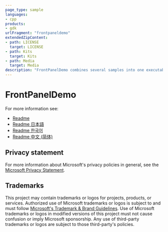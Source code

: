 ```yaml
---
page_type: sample
languages:
- cpp
products:
- gdk
urlFragment: "frontpaneldemo"
extendedZipContent:
- path: LICENSE
  target: LICENSE
- path: Kits
  target: Kits
- path: Media
  target: Media
description: "FrontPanelDemo combines several samples into one executable and then ties together the functionality with a menu system all hosted entirely on the Xbox DevKit front panel."
---
```


# FrontPanelDemo

For more information see: 
- [Readme](https://github.com/microsoft/Xbox-GDK-Samples/blob/main/Samples/System/FrontPanelDemo/readme_en-us.md)
- [Readme 日本語](https://github.com/microsoft/Xbox-GDK-Samples/blob/main/Samples/System/FrontPanelDemo/readme_ja-jp.md)
- [Readme 한국어](https://github.com/microsoft/Xbox-GDK-Samples/blob/main/Samples/System/FrontPanelDemo/readme_ko-kr.md)
- [Readme 中文 (简体)](https://github.com/microsoft/Xbox-GDK-Samples/blob/main/Samples/System/FrontPanelDemo/readme_zh-cn.md)

## Privacy statement

For more information about Microsoft's privacy policies in general, see the [Microsoft Privacy Statement](https://privacy.microsoft.com/privacystatement/).

## Trademarks

This project may contain trademarks or logos for projects, products, or services. Authorized use of Microsoft trademarks or logos is subject to and must follow [Microsoft's Trademark & Brand Guidelines](https://www.microsoft.com/en-us/legal/intellectualproperty/trademarks/usage/general). Use of Microsoft trademarks or logos in modified versions of this project must not cause confusion or imply Microsoft sponsorship. Any use of third-party trademarks or logos are subject to those third-party's policies.
